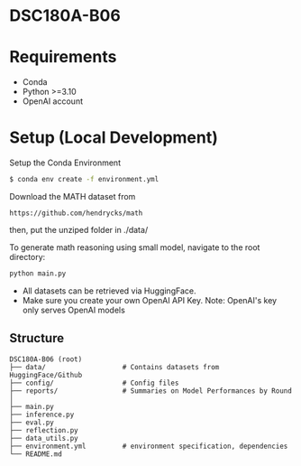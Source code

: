 # DSC180A-B06

# Requirements
- Conda 
- Python >=3.10
- OpenAI account

# Setup (Local Development)

Setup the Conda Environment
```bash
$ conda env create -f environment.yml
```

Download the MATH dataset from
```url
https://github.com/hendrycks/math
```

then, put the unziped folder in ./data/

To generate math reasoning using small model, navigate to the root directory:
```bash
python main.py
```

- All datasets can be retrieved via HuggingFace.
- Make sure you create your own OpenAI API Key. Note: OpenAI's key only serves OpenAI models

## Structure
```
DSC180A-B06 (root)
├── data/                   # Contains datasets from HuggingFace/Github
├── config/                 # Config files
├── reports/                # Summaries on Model Performances by Round
│        
├── main.py                
├── inference.py              
├── eval.py
├── reflection.py
├── data_utils.py
├── environment.yml         # environment specification, dependencies
└── README.md               
```

